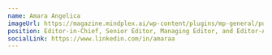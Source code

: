 ```yaml
---
name: Amara Angelica
imageUrl: https://magazine.mindplex.ai/wp-content/plugins/mp-general/public/assets/authors/amara.png
position: Editor-in-Chief, Senior Editor, Managing Editor, and Editor-At-Large.
socialLink: https://www.linkedin.com/in/amaraa
---
```

